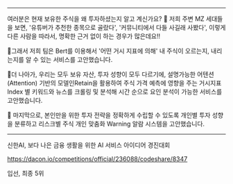 ---------------------
여러분은 현재 보유한 주식을 왜 투자하셨는지 알고 계신가요? 🤔
저희 주변 MZ 세대들을 보면, '유튜버가 추천한 종목으로 골랐다', '커뮤니티에서 다들 사길래 사봤다', 이렇게 다른 사람을 따라서, 명확한 근거 없이 하는 경우가 많은데요!!

💫그래서 저희 팀은 Bert를 이용해서 
'어떤 거시 지표에 의해' 내 주식이 오르는지, 내리는지를 알 수 있는 서비스를 고안했습니다. 

💫더 나아가, 우리는 모두 보유 자산, 투자 성향이 모두 다르기에, 
설명가능한 어텐션(Attention) 기반의 모델인Retain을 활용하여 주식 가격 예측에 영향을 주는 거시지표 Index 별 키워드와 뉴스를 크롤링 및 분석해 
시간 순으로 요인 분석이 가능한 서비스를 고안했습니다. 

💫 마지막으로, 본인만을 위한 투자 전략을 정확하게 수립할 수 있도록
개인별 투자 성향을 분류하고 리스크별 주식 개인 맞춤화 Warning 알람 시스템을 고안했습니다.

---------------------

신한AI, 보다 나은 금융 생활을 위한 AI 서비스 아이디어 경진대회

https://dacon.io/competitions/official/236088/codeshare/8347

입선, 최종 5위

